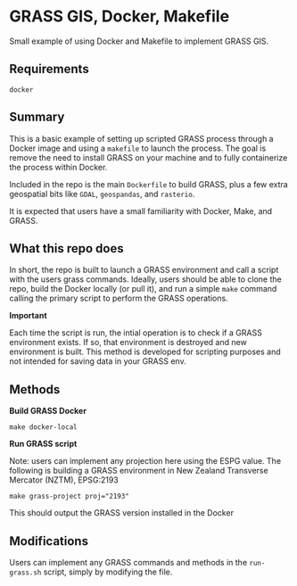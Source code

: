 # GRASS GIS, Docker, Makefile
Small example of using Docker and Makefile to implement GRASS GIS.

## Requirements

```
docker
```

## Summary

This is a basic example of setting up scripted GRASS process through a Docker image and using a `makefile` to launch the process. The goal is remove the need to install GRASS on your machine and to fully containerize the process within Docker.

Included in the repo is the main `Dockerfile` to build GRASS, plus a few extra geospatial bits like `GDAL`, `geospandas`, and `rasterio`. 

It is expected that users have a small familiarity with Docker, Make, and GRASS.  

## What this repo does

In short, the repo is built to launch a GRASS environment and call a script with the users grass commands.  Ideally, users should be able to clone the repo, build the Docker locally (or pull it), and run a simple `make` command calling the primary script to perform the GRASS operations.

**Important**

Each time the script is run, the intial operation is to check if a GRASS environment exists. If so, that environment is destroyed and new environment is built.  This method is developed for scripting purposes and not intended for saving data in your GRASS env.

## Methods

**Build GRASS Docker**

```
make docker-local
```

**Run GRASS script**

Note: users can implement any projection here using the ESPG value. The following is building a GRASS environment in New Zealand Transverse Mercator (NZTM), EPSG:2193

```
make grass-project proj="2193"
```

This should output the GRASS version installed in the Docker

## Modifications

Users can implement any GRASS commands and methods in the `run-grass.sh` script, simply by modifying the file.